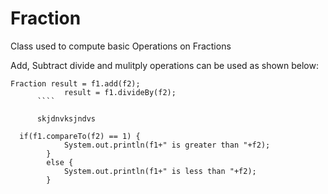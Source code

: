 # Fraction

Class used to compute basic Operations on Fractions

Add, Subtract divide and mulitply operations can be used as shown below:
````
Fraction result = f1.add(f2);
			result = f1.divideBy(f2);
      ````
      
      skjdnvksjndvs
````
      if(f1.compareTo(f2) == 1) {
		        System.out.println(f1+" is greater than "+f2); 
			}
			else {
		        System.out.println(f1+" is less than "+f2); 
			}
````
